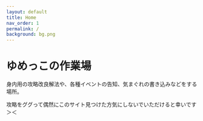 ```yaml
---
layout: default
title: Home
nav_order: 1
permalink: /
background: bg.png
---
```

 
# ゆめっこの作業場

身内用の攻略改良解法や、各種イベントの告知、気まぐれの書き込みなどをする場所。

攻略をググって偶然にこのサイト見つけた方気にしないでいただけると幸いです＞＜

